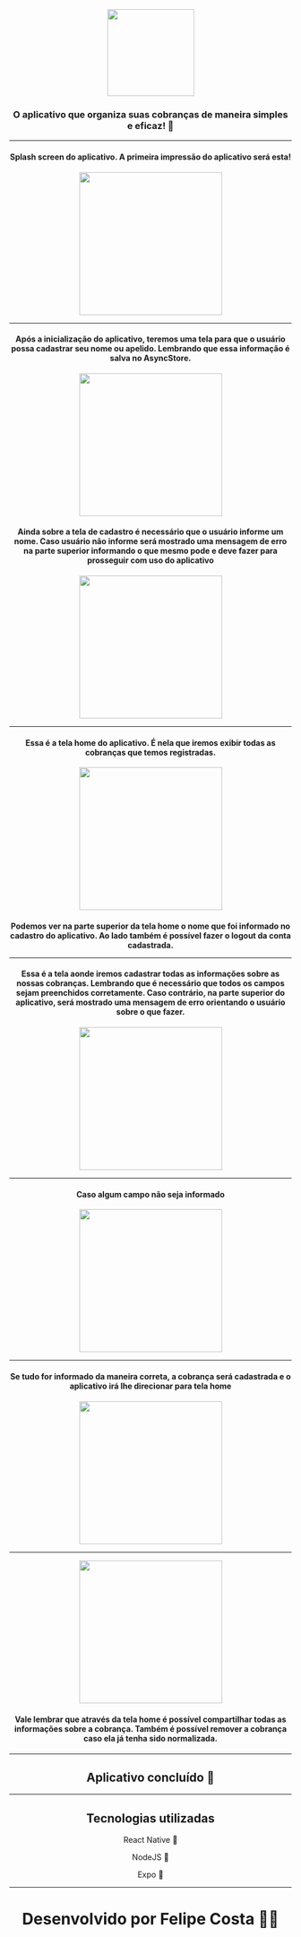<div align="center">
<img src="./assets/levyy.png" width="155px">
</div>

<h3 align="center">O aplicativo que organiza suas cobranças de maneira simples e eficaz! 📱</hr>
<hr>
<h4 align="center">Splash screen do aplicativo. A primeira impressão do aplicativo será esta!</h4>
<div align="center">
<img src="./assets/imagesReadme/splashReadme.jpg" width="255px">
</div>
<hr>
<h4 align="center">Após a inicialização do aplicativo, teremos uma tela para que o usuário possa cadastrar seu nome ou apelido. Lembrando que essa informação é salva no AsyncStore. </h4>
<div align="center">
<img src="./assets/imagesReadme/loginReadme.jpg" width="255px">
</div>
<h4 align="center">Ainda sobre a tela de cadastro é necessário que o usuário informe um nome. Caso usuário não informe será mostrado uma mensagem de erro na parte superior informando o que mesmo pode e deve fazer para prosseguir com uso do aplicativo</h4>
<div align="center">
<img src="./assets/imagesReadme/loginReadmeValidation.jpg" width="255px">
</div>
<hr>
<h4 align="center">Essa é a tela home do aplicativo. É nela que iremos exibir todas as cobranças que temos registradas.</h4>
<div align="center">
<img src="./assets/imagesReadme/homeReadme.jpg" width="255px">
</div>
<h4 align="center">Podemos ver na parte superior da tela home o nome que foi informado no cadastro do aplicativo. Ao lado também é possível fazer o logout da conta cadastrada.</hr>
<hr>
<h4 align="center">Essa é a tela aonde iremos cadastrar todas as informações sobre as nossas cobranças. Lembrando que é necessário que todos os campos sejam preenchidos corretamente. Caso contrário, na parte superior do aplicativo, será mostrado uma mensagem de erro orientando o usuário sobre o que fazer.</h4>
<div align="center">
<img src="./assets/imagesReadme/anotationReadme.jpg" width="255px">
</div>
<hr>
<h4 align="center">Caso algum campo não seja informado</h4>
<div align="center">
<img src="./assets/imagesReadme/anotationReadmeValidation.jpg" width="255px">
</div>
<hr>
<h4 align="center">Se tudo for informado da maneira correta, a cobrança será cadastrada e o aplicativo irá lhe direcionar para tela home<h4>
<div align="center">
<img src="./assets/imagesReadme/anotationReadmeContent.jpg" width="255px">
</div>
<hr>
<div align="center">
<img src="./assets/imagesReadme/homeReadmeContent.jpg" width="255px">
</div>
<h4 align="center">Vale lembrar que através da tela home é possível compartilhar todas as informações sobre a cobrança. Também é possível remover a cobrança caso ela já tenha sido normalizada.</h4>
<hr>
<h2 align="center">Aplicativo concluído 🚀</h2>
<hr>
<h2 align="center">Tecnologias utilizadas</h2>
<p align="center">React Native 🔩</p>
<p align="center">NodeJS 🔩</p>
<p align="center">Expo 🔩</p>
<hr>
<h1 align="center">Desenvolvido por Felipe Costa 🤌🏿</h1>